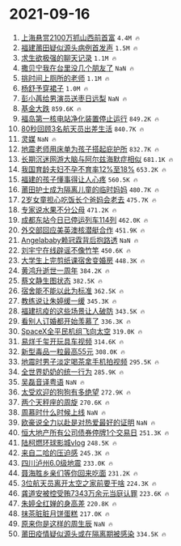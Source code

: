 # 2021-09-16

1. [上海悬赏2100万抓山西前首富](https://s.weibo.com/weibo?q=%23%E4%B8%8A%E6%B5%B7%E6%82%AC%E8%B5%8F2100%E4%B8%87%E6%8A%93%E5%B1%B1%E8%A5%BF%E5%89%8D%E9%A6%96%E5%AF%8C%23&Refer=top) `4.4M 🔥`
1. [福建莆田疑似源头病例首发声](https://s.weibo.com/weibo?q=%23%E7%A6%8F%E5%BB%BA%E8%8E%86%E7%94%B0%E7%96%91%E4%BC%BC%E6%BA%90%E5%A4%B4%E7%97%85%E4%BE%8B%E9%A6%96%E5%8F%91%E5%A3%B0%23&Refer=top) `1.5M 🔥`
1. [求生欲极强的聊天记录](https://s.weibo.com/weibo?q=%23%E6%B1%82%E7%94%9F%E6%AC%B2%E6%9E%81%E5%BC%BA%E7%9A%84%E8%81%8A%E5%A4%A9%E8%AE%B0%E5%BD%95%23&Refer=top) `1.1M 🔥`
1. [撒贝宁我在台里没几个朋友了](https://s.weibo.com/weibo?q=%23%E6%92%92%E8%B4%9D%E5%AE%81%E6%88%91%E5%9C%A8%E5%8F%B0%E9%87%8C%E6%B2%A1%E5%87%A0%E4%B8%AA%E6%9C%8B%E5%8F%8B%E4%BA%86%23&Refer=top) `NaN 🔥`
1. [挑时间上厕所的老师](https://s.weibo.com/weibo?q=%23%E6%8C%91%E6%97%B6%E9%97%B4%E4%B8%8A%E5%8E%95%E6%89%80%E7%9A%84%E8%80%81%E5%B8%88%23&Refer=top) `1.1M 🔥`
1. [杨舒予穿裙子](https://s.weibo.com/weibo?q=%23%E6%9D%A8%E8%88%92%E4%BA%88%E7%A9%BF%E8%A3%99%E5%AD%90%23&Refer=top) `1.0M 🔥`
1. [彭小苒给男演员送枣日远梨](https://s.weibo.com/weibo?q=%23%E5%BD%AD%E5%B0%8F%E8%8B%92%E7%BB%99%E7%94%B7%E6%BC%94%E5%91%98%E9%80%81%E6%9E%A3%E6%97%A5%E8%BF%9C%E6%A2%A8%23&Refer=top) `NaN 🔥`
1. [基金大跌](https://s.weibo.com/weibo?q=%E5%9F%BA%E9%87%91%E5%A4%A7%E8%B7%8C&Refer=top) `859.6K 🔥`
1. [福岛第一核电站净化装置停止运行](https://s.weibo.com/weibo?q=%23%E7%A6%8F%E5%B2%9B%E7%AC%AC%E4%B8%80%E6%A0%B8%E7%94%B5%E7%AB%99%E5%87%80%E5%8C%96%E8%A3%85%E7%BD%AE%E5%81%9C%E6%AD%A2%E8%BF%90%E8%A1%8C%23&Refer=top) `849.2K 🔥`
1. [80秒回顾3名航天员出差生活](https://s.weibo.com/weibo?q=%2380%E7%A7%92%E5%9B%9E%E9%A1%BE3%E5%90%8D%E8%88%AA%E5%A4%A9%E5%91%98%E5%87%BA%E5%B7%AE%E7%94%9F%E6%B4%BB%23&Refer=top) `840.7K 🔥`
1. [灵媒](https://s.weibo.com/weibo?q=%E7%81%B5%E5%AA%92&Refer=top) `NaN 🔥`
1. [地震老师用床单为孩子搭起庇护所](https://s.weibo.com/weibo?q=%23%E5%9C%B0%E9%9C%87%E8%80%81%E5%B8%88%E7%94%A8%E5%BA%8A%E5%8D%95%E4%B8%BA%E5%AD%A9%E5%AD%90%E6%90%AD%E8%B5%B7%E5%BA%87%E6%8A%A4%E6%89%80%23&Refer=top) `832.7K 🔥`
1. [长期沉迷网游大脑与阿尔兹海默症相似](https://s.weibo.com/weibo?q=%23%E9%95%BF%E6%9C%9F%E6%B2%89%E8%BF%B7%E7%BD%91%E6%B8%B8%E5%A4%A7%E8%84%91%E4%B8%8E%E9%98%BF%E5%B0%94%E5%85%B9%E6%B5%B7%E9%BB%98%E7%97%87%E7%9B%B8%E4%BC%BC%23&Refer=top) `681.1K 🔥`
1. [我国育龄夫妇不孕不育率12%至18%](https://s.weibo.com/weibo?q=%23%E6%88%91%E5%9B%BD%E8%82%B2%E9%BE%84%E5%A4%AB%E5%A6%87%E4%B8%8D%E5%AD%95%E4%B8%8D%E8%82%B2%E7%8E%8712%25%E8%87%B318%25%23&Refer=top) `653.2K 🔥`
1. [福建的孩子懂事得让人心疼](https://s.weibo.com/weibo?q=%23%E7%A6%8F%E5%BB%BA%E7%9A%84%E5%AD%A9%E5%AD%90%E6%87%82%E4%BA%8B%E5%BE%97%E8%AE%A9%E4%BA%BA%E5%BF%83%E7%96%BC%23&Refer=top) `560.5K 🔥`
1. [莆田护士成为隔离儿童的临时妈妈](https://s.weibo.com/weibo?q=%23%E8%8E%86%E7%94%B0%E6%8A%A4%E5%A3%AB%E6%88%90%E4%B8%BA%E9%9A%94%E7%A6%BB%E5%84%BF%E7%AB%A5%E7%9A%84%E4%B8%B4%E6%97%B6%E5%A6%88%E5%A6%88%23&Refer=top) `480.7K 🔥`
1. [2岁女童担心吃饭长个爸妈会老去](https://s.weibo.com/weibo?q=%232%E5%B2%81%E5%A5%B3%E7%AB%A5%E6%8B%85%E5%BF%83%E5%90%83%E9%A5%AD%E9%95%BF%E4%B8%AA%E7%88%B8%E5%A6%88%E4%BC%9A%E8%80%81%E5%8E%BB%23&Refer=top) `475.7K 🔥`
1. [专家说水果不分公母](https://s.weibo.com/weibo?q=%23%E4%B8%93%E5%AE%B6%E8%AF%B4%E6%B0%B4%E6%9E%9C%E4%B8%8D%E5%88%86%E5%85%AC%E6%AF%8D%23&Refer=top) `471.2K 🔥`
1. [成都东站今日已停运列车114列](https://s.weibo.com/weibo?q=%23%E6%88%90%E9%83%BD%E4%B8%9C%E7%AB%99%E4%BB%8A%E6%97%A5%E5%B7%B2%E5%81%9C%E8%BF%90%E5%88%97%E8%BD%A6114%E5%88%97%23&Refer=top) `462.0K 🔥`
1. [外交部回应美英澳核潜艇合作](https://s.weibo.com/weibo?q=%23%E5%A4%96%E4%BA%A4%E9%83%A8%E5%9B%9E%E5%BA%94%E7%BE%8E%E8%8B%B1%E6%BE%B3%E6%A0%B8%E6%BD%9C%E8%89%87%E5%90%88%E4%BD%9C%23&Refer=top) `451.9K 🔥`
1. [Angelababy赖冠霖背后抱路透](https://s.weibo.com/weibo?q=%23Angelababy%E8%B5%96%E5%86%A0%E9%9C%96%E8%83%8C%E5%90%8E%E6%8A%B1%E8%B7%AF%E9%80%8F%23&Refer=top) `NaN 🔥`
1. [刘宇宁在线辟谣不像竹竿](https://s.weibo.com/weibo?q=%E5%88%98%E5%AE%87%E5%AE%81%E5%9C%A8%E7%BA%BF%E8%BE%9F%E8%B0%A3%E4%B8%8D%E5%83%8F%E7%AB%B9%E7%AB%BF&Refer=top) `450.6K 🔥`
1. [大学生上完剪纸课宿舍变婚房](https://s.weibo.com/weibo?q=%23%E5%A4%A7%E5%AD%A6%E7%94%9F%E4%B8%8A%E5%AE%8C%E5%89%AA%E7%BA%B8%E8%AF%BE%E5%AE%BF%E8%88%8D%E5%8F%98%E5%A9%9A%E6%88%BF%23&Refer=top) `448.3K 🔥`
1. [黄鸿升逝世一周年](https://s.weibo.com/weibo?q=%E9%BB%84%E9%B8%BF%E5%8D%87%E9%80%9D%E4%B8%96%E4%B8%80%E5%91%A8%E5%B9%B4&Refer=top) `384.2K 🔥`
1. [蔡文静生图状态](https://s.weibo.com/weibo?q=%23%E8%94%A1%E6%96%87%E9%9D%99%E7%94%9F%E5%9B%BE%E7%8A%B6%E6%80%81%23&Refer=top) `382.5K 🔥`
1. [宿舍能不能以此为标准](https://s.weibo.com/weibo?q=%23%E5%AE%BF%E8%88%8D%E8%83%BD%E4%B8%8D%E8%83%BD%E4%BB%A5%E6%AD%A4%E4%B8%BA%E6%A0%87%E5%87%86%23&Refer=top) `362.5K 🔥`
1. [教练说让朱婷缓一缓](https://s.weibo.com/weibo?q=%23%E6%95%99%E7%BB%83%E8%AF%B4%E8%AE%A9%E6%9C%B1%E5%A9%B7%E7%BC%93%E4%B8%80%E7%BC%93%23&Refer=top) `345.3K 🔥`
1. [福建抗疫的这些场景让人破防](https://s.weibo.com/weibo?q=%23%E7%A6%8F%E5%BB%BA%E6%8A%97%E7%96%AB%E7%9A%84%E8%BF%99%E4%BA%9B%E5%9C%BA%E6%99%AF%E8%AE%A9%E4%BA%BA%E7%A0%B4%E9%98%B2%23&Refer=top) `343.5K 🔥`
1. [看别人订婚都开始羡慕了](https://s.weibo.com/weibo?q=%23%E7%9C%8B%E5%88%AB%E4%BA%BA%E8%AE%A2%E5%A9%9A%E9%83%BD%E5%BC%80%E5%A7%8B%E7%BE%A1%E6%85%95%E4%BA%86%23&Refer=top) `336.3K 🔥`
1. [SpaceX全平民机组飞向太空](https://s.weibo.com/weibo?q=%23SpaceX%E5%85%A8%E5%B9%B3%E6%B0%91%E6%9C%BA%E7%BB%84%E9%A3%9E%E5%90%91%E5%A4%AA%E7%A9%BA%23&Refer=top) `319.0K 🔥`
1. [易烊千玺开玩具车视频](https://s.weibo.com/weibo?q=%23%E6%98%93%E7%83%8A%E5%8D%83%E7%8E%BA%E5%BC%80%E7%8E%A9%E5%85%B7%E8%BD%A6%E8%A7%86%E9%A2%91%23&Refer=top) `314.6K 🔥`
1. [新型毒品一粒最高55元](https://s.weibo.com/weibo?q=%23%E6%96%B0%E5%9E%8B%E6%AF%92%E5%93%81%E4%B8%80%E7%B2%92%E6%9C%80%E9%AB%9855%E5%85%83%23&Refer=top) `308.0K 🔥`
1. [地震时男子淡定喝茶拿手机拍视频](https://s.weibo.com/weibo?q=%23%E5%9C%B0%E9%9C%87%E6%97%B6%E7%94%B7%E5%AD%90%E6%B7%A1%E5%AE%9A%E5%96%9D%E8%8C%B6%E6%8B%BF%E6%89%8B%E6%9C%BA%E6%8B%8D%E8%A7%86%E9%A2%91%23&Refer=top) `295.5K 🔥`
1. [全世界奶奶的统一行为](https://s.weibo.com/weibo?q=%23%E5%85%A8%E4%B8%96%E7%95%8C%E5%A5%B6%E5%A5%B6%E7%9A%84%E7%BB%9F%E4%B8%80%E8%A1%8C%E4%B8%BA%23&Refer=top) `285.9K 🔥`
1. [吴磊音译粤语](https://s.weibo.com/weibo?q=%23%E5%90%B4%E7%A3%8A%E9%9F%B3%E8%AF%91%E7%B2%A4%E8%AF%AD%23&Refer=top) `NaN 🔥`
1. [太受欢迎的狗狗有多绝望](https://s.weibo.com/weibo?q=%23%E5%A4%AA%E5%8F%97%E6%AC%A2%E8%BF%8E%E7%9A%84%E7%8B%97%E7%8B%97%E6%9C%89%E5%A4%9A%E7%BB%9D%E6%9C%9B%23&Refer=top) `272.9K 🔥`
1. [两个天秤座的周旋](https://s.weibo.com/weibo?q=%23%E4%B8%A4%E4%B8%AA%E5%A4%A9%E7%A7%A4%E5%BA%A7%E7%9A%84%E5%91%A8%E6%97%8B%23&Refer=top) `270.6K 🔥`
1. [周慕时什么时候上线](https://s.weibo.com/weibo?q=%23%E5%91%A8%E6%85%95%E6%97%B6%E4%BB%80%E4%B9%88%E6%97%B6%E5%80%99%E4%B8%8A%E7%BA%BF%23&Refer=top) `NaN 🔥`
1. [欧豪说全力以赴是对热爱最好的证明](https://s.weibo.com/weibo?q=%23%E6%AC%A7%E8%B1%AA%E8%AF%B4%E5%85%A8%E5%8A%9B%E4%BB%A5%E8%B5%B4%E6%98%AF%E5%AF%B9%E7%83%AD%E7%88%B1%E6%9C%80%E5%A5%BD%E7%9A%84%E8%AF%81%E6%98%8E%23&Refer=top) `NaN 🔥`
1. [恒大地产所有公司债券停牌1个交易日](https://s.weibo.com/weibo?q=%23%E6%81%92%E5%A4%A7%E5%9C%B0%E4%BA%A7%E6%89%80%E6%9C%89%E5%85%AC%E5%8F%B8%E5%80%BA%E5%88%B8%E5%81%9C%E7%89%8C1%E4%B8%AA%E4%BA%A4%E6%98%93%E6%97%A5%23&Refer=top) `251.3K 🔥`
1. [陆柯燃环球影城vlog](https://s.weibo.com/weibo?q=%23%E9%99%86%E6%9F%AF%E7%87%83%E7%8E%AF%E7%90%83%E5%BD%B1%E5%9F%8Evlog%23&Refer=top) `248.5K 🔥`
1. [来自二哈的压迫感](https://s.weibo.com/weibo?q=%23%E6%9D%A5%E8%87%AA%E4%BA%8C%E5%93%88%E7%9A%84%E5%8E%8B%E8%BF%AB%E6%84%9F%23&Refer=top) `245.3K 🔥`
1. [四川泸州6.0级地震](https://s.weibo.com/weibo?q=%23%E5%9B%9B%E5%B7%9D%E6%B3%B8%E5%B7%9E6.0%E7%BA%A7%E5%9C%B0%E9%9C%87%23&Refer=top) `233.0K 🔥`
1. [聂海胜乡亲们等你回来吃面](https://s.weibo.com/weibo?q=%23%E8%81%82%E6%B5%B7%E8%83%9C%E4%B9%A1%E4%BA%B2%E4%BB%AC%E7%AD%89%E4%BD%A0%E5%9B%9E%E6%9D%A5%E5%90%83%E9%9D%A2%23&Refer=top) `231.2K 🔥`
1. [3位航天员离开太空之家前要干啥](https://s.weibo.com/weibo?q=%233%E4%BD%8D%E8%88%AA%E5%A4%A9%E5%91%98%E7%A6%BB%E5%BC%80%E5%A4%AA%E7%A9%BA%E4%B9%8B%E5%AE%B6%E5%89%8D%E8%A6%81%E5%B9%B2%E5%95%A5%23&Refer=top) `224.3K 🔥`
1. [龚道安被控受贿7343万余元当庭认罪](https://s.weibo.com/weibo?q=%23%E9%BE%9A%E9%81%93%E5%AE%89%E8%A2%AB%E6%8E%A7%E5%8F%97%E8%B4%BF7343%E4%B8%87%E4%BD%99%E5%85%83%E5%BD%93%E5%BA%AD%E8%AE%A4%E7%BD%AA%23&Refer=top) `223.6K 🔥`
1. [朱婷全红婵的身高差](https://s.weibo.com/weibo?q=%23%E6%9C%B1%E5%A9%B7%E5%85%A8%E7%BA%A2%E5%A9%B5%E7%9A%84%E8%BA%AB%E9%AB%98%E5%B7%AE%23&Refer=top) `220.8K 🔥`
1. [抹茶脏脏月饼蛋糕](https://s.weibo.com/weibo?q=%23%E6%8A%B9%E8%8C%B6%E8%84%8F%E8%84%8F%E6%9C%88%E9%A5%BC%E8%9B%8B%E7%B3%95%23&Refer=top) `217.0K 🔥`
1. [原来你是这样的周生辰](https://s.weibo.com/weibo?q=%23%E5%8E%9F%E6%9D%A5%E4%BD%A0%E6%98%AF%E8%BF%99%E6%A0%B7%E7%9A%84%E5%91%A8%E7%94%9F%E8%BE%B0%23&Refer=top) `NaN 🔥`
1. [莆田疫情疑似源头或在隔离期被感染](https://s.weibo.com/weibo?q=%23%E8%8E%86%E7%94%B0%E7%96%AB%E6%83%85%E7%96%91%E4%BC%BC%E6%BA%90%E5%A4%B4%E6%88%96%E5%9C%A8%E9%9A%94%E7%A6%BB%E6%9C%9F%E8%A2%AB%E6%84%9F%E6%9F%93%23&Refer=top) `334.5K 🔥`
